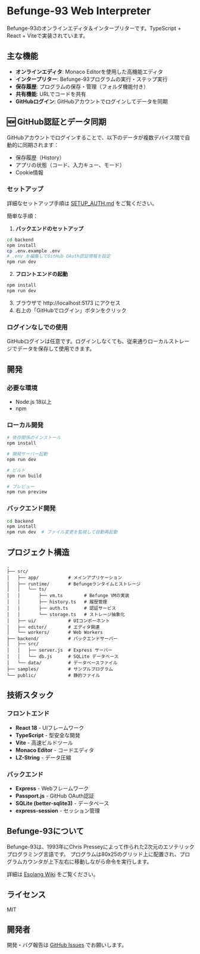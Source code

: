# Befunge-93 Web Interpreter

Befunge-93のオンラインエディタ＆インタープリターです。TypeScript + React + Viteで実装されています。

## 主な機能

- **オンラインエディタ**: Monaco Editorを使用した高機能エディタ
- **インタープリター**: Befunge-93プログラムの実行・ステップ実行
- **保存履歴**: プログラムの保存・管理（フォルダ機能付き）
- **共有機能**: URLでコードを共有
- **GitHubログイン**: GitHubアカウントでログインしてデータを同期

## 🆕 GitHub認証とデータ同期

GitHubアカウントでログインすることで、以下のデータが複数デバイス間で自動的に同期されます：

- 保存履歴（History）
- アプリの状態（コード、入力キュー、モード）
- Cookie情報

### セットアップ

詳細なセットアップ手順は [SETUP_AUTH.md](./SETUP_AUTH.md) をご覧ください。

簡単な手順：

1. **バックエンドのセットアップ**
```bash
cd backend
npm install
cp .env.example .env
# .env を編集してGitHub OAuth認証情報を設定
npm run dev
```

2. **フロントエンドの起動**
```bash
npm install
npm run dev
```

3. ブラウザで http://localhost:5173 にアクセス
4. 右上の「GitHubでログイン」ボタンをクリック

### ログインなしでの使用

GitHubログインは任意です。ログインしなくても、従来通りローカルストレージでデータを保存して使用できます。

## 開発

### 必要な環境

- Node.js 18以上
- npm

### ローカル開発

```bash
# 依存関係のインストール
npm install

# 開発サーバー起動
npm run dev

# ビルド
npm run build

# プレビュー
npm run preview
```

### バックエンド開発

```bash
cd backend
npm install
npm run dev  # ファイル変更を監視して自動再起動
```

## プロジェクト構造

```
.
├── src/
│   ├── app/           # メインアプリケーション
│   ├── runtime/       # Befungeランタイムとストレージ
│   │   └── ts/
│   │       ├── vm.ts        # Befunge VMの実装
│   │       ├── history.ts   # 履歴管理
│   │       ├── auth.ts      # 認証サービス
│   │       └── storage.ts   # ストレージ抽象化
│   ├── ui/            # UIコンポーネント
│   ├── editor/        # エディタ関連
│   └── workers/       # Web Workers
├── backend/           # バックエンドサーバー
│   ├── src/
│   │   ├── server.js  # Express サーバー
│   │   └── db.js      # SQLite データベース
│   └── data/          # データベースファイル
├── samples/           # サンプルプログラム
└── public/            # 静的ファイル
```

## 技術スタック

### フロントエンド
- **React 18** - UIフレームワーク
- **TypeScript** - 型安全な開発
- **Vite** - 高速ビルドツール
- **Monaco Editor** - コードエディタ
- **LZ-String** - データ圧縮

### バックエンド
- **Express** - Webフレームワーク
- **Passport.js** - GitHub OAuth認証
- **SQLite (better-sqlite3)** - データベース
- **express-session** - セッション管理

## Befunge-93について

Befunge-93は、1993年にChris Presseyによって作られた2次元のエソテリックプログラミング言語です。
プログラムは80x25のグリッド上に配置され、プログラムカウンタが上下左右に移動しながら命令を実行します。

詳細は [Esolang Wiki](https://esolangs.org/wiki/Befunge) をご覧ください。

## ライセンス

MIT

## 開発者

開発・バグ報告は [GitHub Issues](https://github.com/myphaxem/Befunge93-interpreter/issues) でお願いします。

